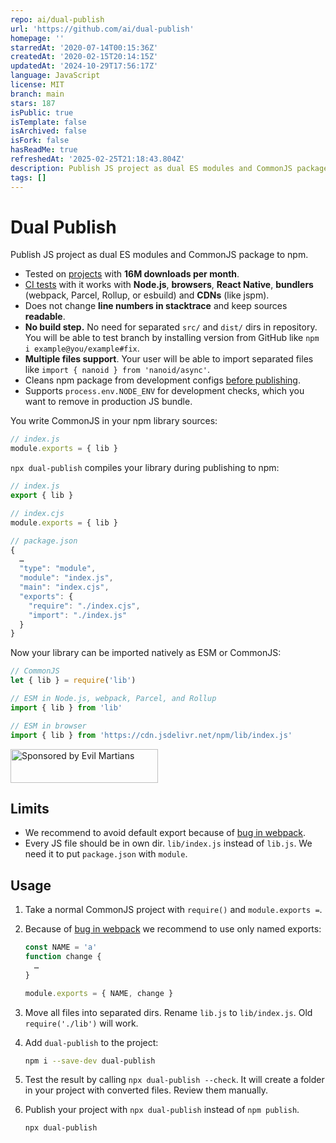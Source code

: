 ```yaml
---
repo: ai/dual-publish
url: 'https://github.com/ai/dual-publish'
homepage: ''
starredAt: '2020-07-14T00:15:36Z'
createdAt: '2020-02-15T20:14:15Z'
updatedAt: '2024-10-29T17:56:17Z'
language: JavaScript
license: MIT
branch: main
stars: 187
isPublic: true
isTemplate: false
isArchived: false
isFork: false
hasReadMe: true
refreshedAt: '2025-02-25T21:18:43.804Z'
description: Publish JS project as dual ES modules and CommonJS package to npm
tags: []
---
```


# Dual Publish

Publish JS project as dual ES modules and CommonJS package to npm.

* Tested on [projects] with **16M downloads per month**.
* [CI tests] with it works with **Node.js**, **browsers**, **React Native**,
  **bundlers** (webpack, Parcel, Rollup, or esbuild) and **CDNs** (like jspm).
* Does not change **line numbers in stacktrace** and keep sources **readable**.
* **No build step.** No need for separated `src/` and `dist/` dirs in repository.
  You will be able to test branch by installing version from GitHub like
  `npm i example@you/example#fix`.
* **Multiple files support**. Your user will be able to import separated files
  <br/>like `import { nanoid } from 'nanoid/async'`.
* Cleans npm package from development configs [before publishing].
* Supports `process.env.NODE_ENV` for development checks, which you want
  to remove in production JS bundle.

You write CommonJS in your npm library sources:

```js
// index.js
module.exports = { lib }
```

`npx dual-publish` compiles your library during publishing to npm:

```js
// index.js
export { lib }

// index.cjs
module.exports = { lib }

// package.json
{
  …
  "type": "module",
  "module": "index.js",
  "main": "index.cjs",
  "exports": {
    "require": "./index.cjs",
    "import": "./index.js"
  }
}
```

Now your library can be imported natively as ESM or CommonJS:

```js
// CommonJS
let { lib } = require('lib')

// ESM in Node.js, webpack, Parcel, and Rollup
import { lib } from 'lib'

// ESM in browser
import { lib } from 'https://cdn.jsdelivr.net/npm/lib/index.js'
```

[before publishing]: https://github.com/shashkovdanil/clean-publish/
[CI tests]: https://github.com/ai/dual-publish/blob/master/test/index.test.js
[projects]: https://github.com/search?l=JSON&q=%22dual-publish%22&type=Code

<a href="https://evilmartians.com/?utm_source=dual-publish">
  <img src="https://evilmartians.com/badges/sponsored-by-evil-martians.svg"
      alt="Sponsored by Evil Martians" width="236" height="54">
</a>


## Limits

* We recommend to avoid default export because of [bug in webpack].
* Every JS file should be in own dir. `lib/index.js` instead of `lib.js`.
  We need it to put `package.json` with `module`.

[bug in webpack]: https://github.com/webpack/webpack/issues/6584


## Usage

1. Take a normal CommonJS project with `require()` and `module.exports =`.
2. Because of [bug in webpack] we recommend to use only named exports:

   ```js
   const NAME = 'a'
   function change {
     …
   }

   module.exports = { NAME, change }
   ```
3. Move all files into separated dirs. Rename `lib.js` to `lib/index.js`.
   Old `require('./lib')` will work.
4. Add `dual-publish` to the project:

   ```sh
   npm i --save-dev dual-publish
   ```
5. Test the result by calling `npx dual-publish --check`.
   It will create a folder in your project with converted files.
   Review them manually.
6. Publish your project with `npx dual-publish` instead of `npm publish`.

   ```sh
   npx dual-publish
   ```
